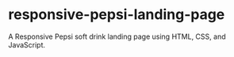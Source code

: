 # responsive-pepsi-landing-page
A Responsive Pepsi soft drink landing page using HTML, CSS, and JavaScript.
